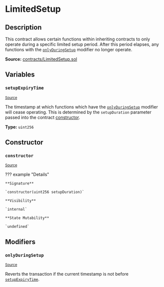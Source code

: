 # LimitedSetup

## Description

This contract allows certain functions within inheriting contracts to only operate during a specific limited setup period. After this period elapses, any functions with the [`onlyDuringSetup`](#onlyduringsetup) modifier no longer operate.

**Source:** [contracts/LimitedSetup.sol](https://github.com/Synthetixio/synthetix/tree/v2.39.0-alpha/contracts/LimitedSetup.sol)

## Variables

### `setupExpiryTime`

<sub>[Source](https://github.com/Synthetixio/synthetix/tree/v2.39.0-alpha/contracts/LimitedSetup.sol#L6)</sub>

The timestamp at which functions which have the [`onlyDuringSetup`](#onlyduringsetup) modifier will cease operating. This is determined by the `setupDuration` parameter passed into the contract [constructor](#constructor).

**Type:** `uint256`

## Constructor

### `constructor`

<sub>[Source](https://github.com/Synthetixio/synthetix/tree/v2.39.0-alpha/contracts/LimitedSetup.sol#L12)</sub>

??? example "Details"

    **Signature**

    `constructor(uint256 setupDuration)`

    **Visibility**

    `internal`

    **State Mutability**

    `undefined`

## Modifiers

### `onlyDuringSetup`

<sub>[Source](https://github.com/Synthetixio/synthetix/tree/v2.39.0-alpha/contracts/LimitedSetup.sol#L16)</sub>

Reverts the transaction if the current timestamp is not before [`setupExpiryTime`](#setupexpirytime).
